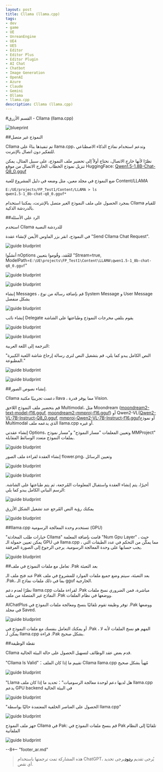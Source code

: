 ```yaml
---
layout: post
title: Cllama (llama.cpp)
tags:
- dev
- game
- UE
- UnreanEngine
- UE4
- UE5
- Editor
- Editor Plus
- Editor Plugin
- AI Chat
- Chatbot
- Image Generation
- OpenAI
- Azure
- Claude
- Gemini
- Ollama
- llama.cpp
description: Cllama (llama.cpp)
---
```


<meta property="og:title" content="UE 插件 AIChatPlus 使用说明 - 蓝图篇 - Cllama (llama.cpp)" />

#القسم الأزرق - Cllama (llama.cpp)

![blueprint](assets/img/2024-ue-aichatplus/usage/blueprint/cllama_all.png)

##النموذج غير متصل

Cllama تم تنفيذها بناءً على llama.cpp، وتدعم استخدام نماذج الذكاء الاصطناعي للتفكير دون اتصال بالإنترنت.

نظرًا لأنها خارج الاتصال، نحتاج أولاً إلى تحضير ملف النموذج، على سبيل المثال، يمكن تنزيل نموذج الخطاب الخارج الاتصال من موقع HuggingFace: [Qwen1.5-1.8B-Chat-Q8_0.gguf](https://huggingface.co/second-state/Qwen1.5-1.8B-Chat-GGUF/resolve/main/Qwen1.5-1.8B-Chat-Q8_0.gguf)

ضع النموذج في مجلد معين، مثل وضعه في دليل المشروع للعبة Content/LLAMA

```shell
E:/UE/projects/FP_Test1/Content/LLAMA > ls
qwen1.5-1_8b-chat-q8_0.gguf*
```

بمجرد الحصول على ملف النموذج الغير متصل بالإنترنت، يمكننا استخدام Cllama للقيام بالدردشة الذكية.

##الرد على الأسئلة

استخدم Cllama للدردشة النصية

في النموذج، انقر بزر الماوس الأيمن لإنشاء عقدة "Send Cllama Chat Request".

![guide bludprint](assets/img/2024-ue-aichatplus/guide_blueprint_1.png)

أنشئُوا nOptions للعُقد، وقُوموا بتعيين "Stream=true, ModelPath=`E:\UE\projects\FP_Test1\Content\LLAMA\qwen1.5-1_8b-chat-q8_0.gguf`"

![guide bludprint](assets/img/2024-ue-aichatplus/guide_blueprint_2.png)

![guide bludprint](assets/img/2024-ue-aichatplus/guide_blueprint_3.png)

إنشاء Messages ، قم بإضافة رسالة من نوع System Message و User Message بشكل منفصل

![guide bludprint](assets/img/2024-ue-aichatplus/guide_blueprint_4.png)

إنشاء نائب Delegate يقوم بتلقي مخرجات النموذج وطباعتها على الشاشة

![guide bludprint](assets/img/2024-ue-aichatplus/guide_blueprint_5.png)

![guide bludprint](assets/img/2024-ue-aichatplus/guide_blueprint_6.png)

الترجمة إلى اللغة العربية:

"النص الكامل يبدو كما يلي، قم بتشغيل النص لترى رسالة إرجاع شاشة اللعبة الكبيرة المطبوعة."

![guide bludprint](assets/img/2024-ue-aichatplus/guide_blueprint_7.png)

![guide bludprint](assets/img/2024-ue-aichatplus/guide_blueprint_8.png)

##إنشاء نصوص الصور.

Cllama دعمت تجريبيًا مكتبة llava ، مما يوفر قدرة Vision.

قم بتحضير ملف النموذج اللاحق Multimodal، مثل Moondream ([moondream2-text-model-f16.gguf](https://huggingface.co/vikhyatk/moondream2/blob/main/moondream2-text-model-f16.gguf), [moondream2-mmproj-f16.gguf](https://huggingface.co/vikhyatk/moondream2/blob/main/moondream2-mmproj-f16.gguf)) أو Qwen2-VL([Qwen2-VL-7B-Instruct-Q8_0.gguf](https://huggingface.co/bartowski/Qwen2-VL-7B-Instruct-GGUF/resolve/main/Qwen2-VL-7B-Instruct-Q8_0.gguf), [mmproj-Qwen2-VL-7B-Instruct-f16.gguf](https://huggingface.co/bartowski/Qwen2-VL-7B-Instruct-GGUF/resolve/main/mmproj-Qwen2-VL-7B-Instruct-f16.gguf)أو نموذج Multimodal الذي يدعمه ملف llama.cpp أو غيره.

إنشاء عقدتي Options، وتعيين المعلمات "مسار النموذج" و"مسار نموذج MMProject" بملفات النموذج متعدد الوسائط المقابلة.

![guide bludprint](assets/img/2024-ue-aichatplus/usage/blueprint/cllama_vision_1.png)

إنشاء العقدة لقراءة ملف الصور flower.png، وتعيين الرسائل

![guide bludprint](assets/img/2024-ue-aichatplus/usage/blueprint/cllama_vision_2.png)

![guide bludprint](assets/img/2024-ue-aichatplus/usage/blueprint/cllama_vision_3.png)

أخيرًا، يتم إنشاء العقدة واستقبال المعلومات المُرجعة، ثم يتم طباعتها على الشاشة. الرسم البياني الكامل يبدو كما يلي:

![guide bludprint](assets/img/2024-ue-aichatplus/usage/blueprint/cllama_vision_4.png)

يمكنك رؤية النص المُرجع عند تشغيل الشكل الأزرق

![guide bludprint](assets/img/2024-ue-aichatplus/usage/blueprint/cllama_vision_5.png)

##llama.cpp تستخدم وحدة المعالجة الرسومية (GPU)

"خيارات طلب المحادثة Cllama" قامت بإضافة المعلمة "Num Gpu Layer" ، حيث يمكن تعيين حمولة الـ GPU في llama.cpp ، مما يمكّن من التحكم في عدد الطبقات التي يجب حسابها على وحدة المعالجة الرسومية. يرجى الرجوع إلى الصورة المرفقة.

![guide bludprint](assets/img/2024-ue-aichatplus/guide_cllama_gpu_1.png)

##تعامل مع ملفات النموذج في ملف .Pak بعد التعبئة

عند فتح ملف الـ Pak بعد التعبئة، سيتم وضع جميع ملفات الموارد للمشروع في ملف .Pak، بما في ذلك ملفات نماذج الـ gguf الخارجية.

نظرًا لعدم دعم llama.cpp لقراءة ملفات .Pak مباشرة، فمن الضروري نسخ ملفات النماذج غير المتصلة من ملف .Pak ووضعها في نظام الملفات.

AIChatPlus توفر وظيفة تقوم تلقائيًا بنسخ ومعالجة ملفات النموذج في .Pak ووضعها في مجلد Saved.

![guide bludprint](assets/img/2024-ue-aichatplus/guide_cllama_gpu_3.png)

أو يمكنك التعامل بنفسك مع ملفات النموذج في .Pak ، المهم هو نسخ الملفات لأنه لا يمكن لـ llama.cpp قراءة .Pak بشكل صحيح.

##نقطة الوظيفة

Cllama قدم بعض عقد الوظائف لتسهيل الحصول على حالة البيئة الحالية.


"Cllama Is Valid"：تقييم ما إذا كان الملف Cllama llama.cpp مُهيأ بشكل صحيح

![guide bludprint](assets/img/2024-ue-aichatplus/guide_util_1.png)

"Llama هل لديها دعم لوحدة معالجة الرسوميات"：تحديد ما إذا كان ملف llama.cpp يدعم GPU backend في البيئة الحالية

![guide bludprint](assets/img/2024-ue-aichatplus/guide_util_2.png)

"الحصول على العناصر الخلفية المعتمدة حاليًا بواسطة llama.cpp"


![guide bludprint](assets/img/2024-ue-aichatplus/guide_util_3.png)

جهز ملف النموذج Cllama في Pak: قم بنسخ ملفات النموذج في Pak تلقائيًا إلى النظام الملفاتية

![guide bludprint](assets/img/2024-ue-aichatplus/guide_util_4.png)


--8<-- "footer_ar.md"


> هذه المشاركة تمت ترجمتها باستخدام ChatGPT، يُرجى تقديم [**ردود**](https://github.com/disenone/wiki_blog/issues/new)يرجى تحديد أي نقص. 
